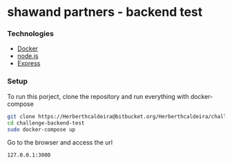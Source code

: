 # shawand partners - backend test 

### Technologies
* [Docker] 
* [node.js] 
* [Express] 

### Setup
To run this porject, clone the repository and run everything with docker-compose

```sh
git clone https://Herberthcaldeira@bitbucket.org/Herberthcaldeira/challenge-backend-test.git
cd challenge-backend-test
sudo docker-compose up
```
Go to the browser and access the url
```sh
127.0.0.1:3000
```
[Docker]: <https://www.docker.com/>
[node.js]: <http://nodejs.org>
[express]: <http://expressjs.com>